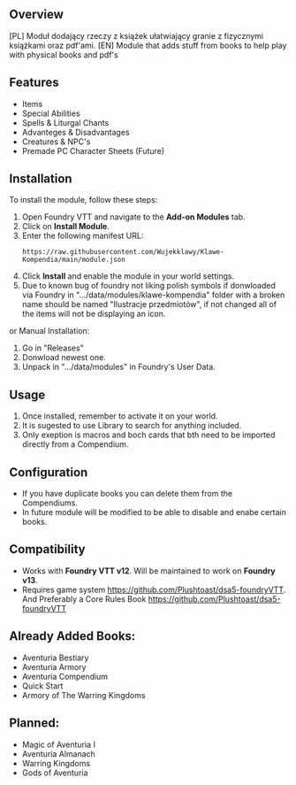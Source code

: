 ## Overview
[PL] Moduł dodający rzeczy z książek ułatwiający granie z fizycznymi książkami oraz pdf'ami.
[EN] Module that adds stuff from books to help play with physical books and pdf's

## Features
- Items
- Special Abilities
- Spells & Liturgal Chants
- Advanteges & Disadvantages
- Creatures & NPC's
- Premade PC Character Sheets (Future)

## Installation
To install the module, follow these steps:

1. Open Foundry VTT and navigate to the **Add-on Modules** tab.
2. Click on **Install Module**.
3. Enter the following manifest URL:
   ```
   https://raw.githubusercontent.com/Wujekklawy/Klawe-Kompendia/main/module.json
   ```
4. Click **Install** and enable the module in your world settings.
5. Due to known bug of foundry not liking polish symbols if donwloaded via Foundry in ".../data/modules/klawe-kompendia" folder with a broken name should be named "Ilustracje przedmiotów", if not changed all of the items will not be displaying an icon.

   
or Manual Installation:

1. Go in "Releases"
2. Donwload newest one.
3. Unpack in ".../data/modules" in Foundry's User Data.

## Usage
1. Once installed, remember to activate it on your world.
2. It is sugested to use Library to search for anything included.
3. Only exeption is macros and boch cards that bth need to be imported directly from a Compendium.

## Configuration
- If you have duplicate books you can delete them from the Compendiums.
- In future module will be modified to be able to disable and enabe certain books.

## Compatibility
- Works with **Foundry VTT v12**. Will be maintained to work on **Foundry v13**.
- Requires game system https://github.com/Plushtoast/dsa5-foundryVTT. And Preferably a Core Rules Book https://github.com/Plushtoast/dsa5-foundryVTT

## Already Added Books:

- Aventuria Bestiary
- Aventuria Armory
- Aventuria Compendium
- Quick Start
- Armory of The Warring Kingdoms

## Planned:

- Magic of Aventuria I
- Aventuria Almanach
- Warring Kingdoms
- Gods of Aventuria
